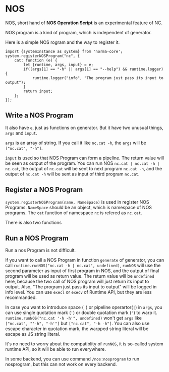 # NOS

NOS, short hand of **NOS Operation Script**  is an experimental feature of NC.

NOS program is a kind of program, which is independent of generator.

Here is a simple NOS rogram and the way to register it.

```JS
import {systemInstance as system} from 'norma-core';
system.registerNOSProgram("nc", {
	cat: function (e) {
	    let {runtime, args, input} = e;
	    if((args[1] == "-h" || args[1] == "--help") && runtime.logger) {
	    	runtime.logger("info", "The program just pass its input to output");
	    }
	    return input;
	};
});
```
## Write a NOS Program

It also have `e`, just as functions on generator. But it have two unusual things, `args` and `input`.

`args` is an array of string. If you call it like `nc.cat -h`, the `args` will be `["nc.cat", "-h"]`.

`input` is used so that NOS Program can form a pipeline. The return value will be seen as output of the program. You can run NOS `nc.cat | nc.cat -h | nc.cat`, the output of `nc.cat` will be sent to next program `nc.cat -h`, and the output of `nc.cat -h` will be sent as input of third program `nc.cat`.

## Register a NOS Program

`system.registerNOSProgram(name, NameSpace)` is used in register NOS Programs. `NameSpace` should be an object, which is namespace of NOS programs. The `cat` function of namespace `nc` is refered as `nc.cat`.

There is also two functions

## Run a NOS Program

Run a nos Program is not difficult.

If you want to call a NOS Program in function `generate` of generator, you can call `runtime.runNOS("nc.cat -h | nc.cat", undefined)`, `runNOS` will use the second parameter as input of first program in NOS, and the output of final program will be used as return value. The return value will be `undefined` here, because the two call of NOS program will just return its input to output. Also, "The program just pass its input to output" will be logged in info level. You can use `execl` or `execv` of Runtime API, but they are less recommanded.

In case you want to introduce space (` `) or pipeline operartor(`|`) in `args`, you can use single quotation mark (`'`) or double quotation mark (`"`) to warp it. `runtime.runNOS("nc.cat '-h -h'", undefined)` won't get `args` like `["nc.cat", "'-h", "-h'"]` but `["nc.cat", "-h -h"]`. You can also use escape character in quotation mark, the warpped string literal will be escape as JS string literal.

It's no need to worry about the compatiblity of `runNOS`, it is so-called system runtime API, so it will be able to run everywhere.

In some backend, you can use command `/nos:nosprogram` to run nosprogram, but this can not work on every backend.
